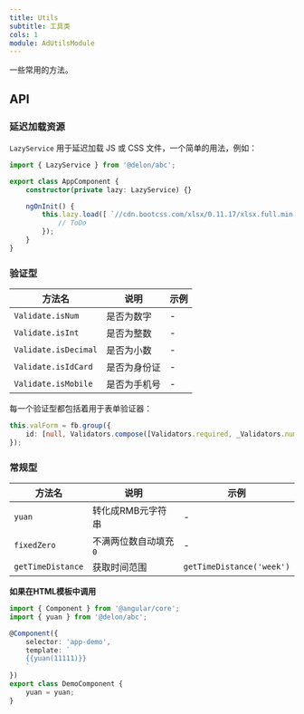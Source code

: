 ```yaml
---
title: Utils
subtitle: 工具类
cols: 1
module: AdUtilsModule
---
```


一些常用的方法。

## API

### 延迟加载资源

`LazyService` 用于延迟加载 JS 或 CSS 文件，一个简单的用法，例如：

```ts
import { LazyService } from '@delon/abc';

export class AppComponent {
    constructor(private lazy: LazyService) {}

    ngOnInit() {
        this.lazy.load([ `//cdn.bootcss.com/xlsx/0.11.17/xlsx.full.min.js` ]).then(() => {
            // ToDo
        });
    }
}
```

### 验证型

方法名 | 说明 | 示例
----|------|-----
`Validate.isNum` | 是否为数字 | -
`Validate.isInt` | 是否为整数 | -
`Validate.isDecimal` | 是否为小数 | -
`Validate.isIdCard` | 是否为身份证 | -
`Validate.isMobile` | 是否为手机号 | -

每一个验证型都包括着用于表单验证器：

```ts
this.valForm = fb.group({
    id: [null, Validators.compose([Validators.required, _Validators.num])]
});
```

### 常规型

方法名 | 说明 | 示例
----|------|-----
`yuan` | 转化成RMB元字符串 | -
`fixedZero` | 不满两位数自动填充 `0` | -
`getTimeDistance` | 获取时间范围 | `getTimeDistance('week')`

**如果在HTML模板中调用**

```ts
import { Component } from '@angular/core';
import { yuan } from '@delon/abc';

@Component({
    selector: 'app-demo',
    template: `
    {{yuan(11111)}}
    `
})
export class DemoComponent {
    yuan = yuan;
}
```

